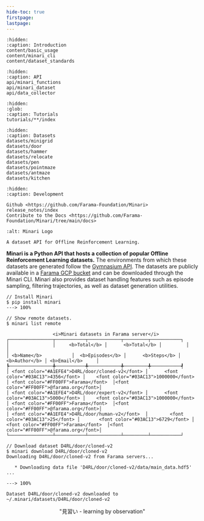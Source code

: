 ```yaml
---
hide-toc: true
firstpage:
lastpage:
---
```


```{toctree}
:hidden:
:caption: Introduction
content/basic_usage
content/minari_cli
content/dataset_standards
```

```{toctree}
:hidden:
:caption: API
api/minari_functions
api/minari_dataset
api/data_collector
```

```{toctree}
:hidden:
:glob:
:caption: Tutorials
tutorials/**/index
```

```{toctree}
:hidden:
:caption: Datasets
datasets/minigrid
datasets/door
datasets/hammer
datasets/relocate
datasets/pen
datasets/pointmaze
datasets/antmaze
datasets/kitchen
```

```{toctree}
:hidden:
:caption: Development

Github <https://github.com/Farama-Foundation/Minari>
release_notes/index
Contribute to the Docs <https://github.com/Farama-Foundation/Minari/tree/main/docs>
```

```{project-logo} _static/img/minari-text.png
:alt: Minari Logo
```

```{project-heading}
A dataset API for Offline Reinforcement Learning.
```

**Minari is a Python API that hosts a collection of popular Offline Reinforcement Learning datasets.** The environments from which these datasets are generated follow the [Gymnasium API](https://gymnasium.farama.org/). The datasets are publicly available in a [Farama GCP bucket](https://console.cloud.google.com/storage/browser/minari-remote) and can be downloaded through the Minari CLI. Minari also provides dataset handling features such as episode sampling, filtering trajectories, as well as dataset generation utilities.

<div class="termy">

```console
// Install Minari
$ pip install minari
---> 100%

// Show remote datasets.
$ minari list remote

                 <i>Minari datasets in Farama server</i>
┌────────────────┬───────────┬────────────┬─────────┬───────────┐
│                │     <b>Total</b> │      <b>Total</b> │         │           │
│ <b>Name</b>           │  <b>Episodes</b> │      <b>Steps</b> │  <b>Author</b> │ <b>Email</b>     │
┡────────────────╇───────────╇────────────╇─────────╇───────────┩
│ <font color="#A1EFE4">D4RL/door/cloned-v2</font> │      <font color="#03AC13">4356</font> │    <font color="#03AC13">1000000</font> │ <font color="#FF00FF">Farama</font>  │<font color="#FF00FF">@farama.org</font>│
│ <font color="#A1EFE4">D4RL/door/expert-v2</font> │      <font color="#03AC13">5000</font> │    <font color="#03AC13">1000000</font> │ <font color="#FF00FF">Farama</font>  │<font color="#FF00FF">@farama.org</font>│
│ <font color="#A1EFE4">D4RL/door/human-v2</font>  │        <font color="#03AC13">25</font> │       <font color="#03AC13">6729</font> │ <font color="#FF00FF">Farama</font>  │<font color="#FF00FF">@farama.org</font>│
└────────────────┴───────────┴────────────┴─────────┴───────────┘

// Download dataset D4RL/door/cloned-v2
$ minari download D4RL/door/cloned-v2
Downloading D4RL/door/cloned-v2 from Farama servers...

   * Downloading data file 'D4RL/door/cloned-v2/data/main_data.hdf5' ...

---> 100%

Dataset D4RL/door/cloned-v2 downloaded to ~/.minari/datasets/D4RL/door/cloned-v2

```
</div>

<p style="text-align: center;">
"見習い - learning by observation"
</p>
